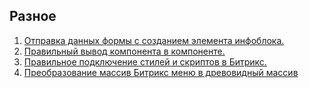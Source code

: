 ## Разное
1. [Отправка данных формы с созданием элемента инфоблока.](https://github.com/Ozimnadius/bitrix-development/tree/main/%D0%A0%D0%B0%D0%B7%D0%BD%D0%BE%D0%B5/1.%20%D0%9E%D1%82%D0%BF%D1%80%D0%B0%D0%B2%D0%BA%D0%B0%20%D0%B4%D0%B0%D0%BD%D0%BD%D1%8B%D1%85%20%D1%84%D0%BE%D1%80%D0%BC%D1%8B%20%D1%81%20%D1%81%D0%BE%D0%B7%D0%B4%D0%B0%D0%BD%D0%B8%D0%B5%D0%BC%20%D1%8D%D0%BB%D0%B5%D0%BC%D0%B5%D0%BD%D1%82%D0%B0%20%D0%B8%D0%BD%D1%84%D0%BE%D0%B1%D0%BB%D0%BE%D0%BA%D0%B0)
2. [Правильный вывод компонента в компоненте.](https://github.com/Ozimnadius/bitrix-development/tree/main/%D0%A0%D0%B0%D0%B7%D0%BD%D0%BE%D0%B5/2.%20%D0%9F%D1%80%D0%B0%D0%B2%D0%B8%D0%BB%D1%8C%D0%BD%D1%8B%D0%B9%20%D0%B2%D1%8B%D0%B2%D0%BE%D0%B4%20%D0%BA%D0%BE%D0%BC%D0%BF%D0%BE%D0%BD%D0%B5%D0%BD%D1%82%D0%B0%20%D0%B2%20%D0%BA%D0%BE%D0%BC%D0%BF%D0%BE%D0%BD%D0%B5%D0%BD%D1%82%D0%B5)
3. [Правильное подключение стилей и скриптов в Битрикс.](https://github.com/Ozimnadius/bitrix-development/tree/main/%D0%A0%D0%B0%D0%B7%D0%BD%D0%BE%D0%B5/3.%20%D0%9F%D1%80%D0%B0%D0%B2%D0%B8%D0%BB%D1%8C%D0%BD%D0%BE%D0%B5%20%D0%BF%D0%BE%D0%B4%D0%BA%D0%BB%D1%8E%D1%87%D0%B5%D0%BD%D0%B8%D0%B5%20%D1%81%D1%82%D0%B8%D0%BB%D0%B5%D0%B9%20%D0%B8%20%D1%81%D0%BA%D1%80%D0%B8%D0%BF%D1%82%D0%BE%D0%B2%20%D0%B2%20%D0%91%D0%B8%D1%82%D1%80%D0%B8%D0%BA%D1%81)
4. [Преобразование массив Битрикс меню в древовидный массив](https://github.com/Ozimnadius/bitrix-development/tree/main/%D0%A0%D0%B0%D0%B7%D0%BD%D0%BE%D0%B5/4.%20%D0%9F%D1%80%D0%B5%D0%BE%D0%B1%D1%80%D0%B0%D0%B7%D0%BE%D0%B2%D0%B0%D0%BD%D0%B8%D0%B5%20%D0%BC%D0%B0%D1%81%D1%81%D0%B8%D0%B2%20%D0%91%D0%B8%D1%82%D1%80%D0%B8%D0%BA%D1%81%20%D0%BC%D0%B5%D0%BD%D1%8E%20%D0%B2%20%D0%B4%D1%80%D0%B5%D0%B2%D0%BE%D0%B2%D0%B8%D0%B4%D0%BD%D1%8B%D0%B9%20%D0%BC%D0%B0%D1%81%D1%81%D0%B8%D0%B2)
